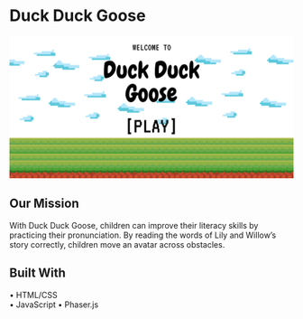 # Duck Duck Goose

![banner](public/images/MenuPage.png)

## Our Mission
With Duck Duck Goose, children can improve their literacy skills by practicing their pronunciation. By reading the words of Lily and Willow’s story correctly, children move an avatar across obstacles.

## Built With
• HTML/CSS  
• JavaScript
• Phaser.js